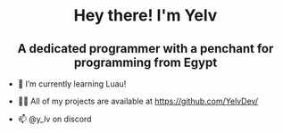 <h1 align="center"> Hey there! I'm Yelv </h1>
<h2 align="center"> A dedicated programmer with a penchant for programming from Egypt </h2>

- 🌱 I’m currently learning Luau!
  
- 👨‍💻 All of my projects are available at https://github.com/YelvDev/
  
- 📫 @y_lv on discord

